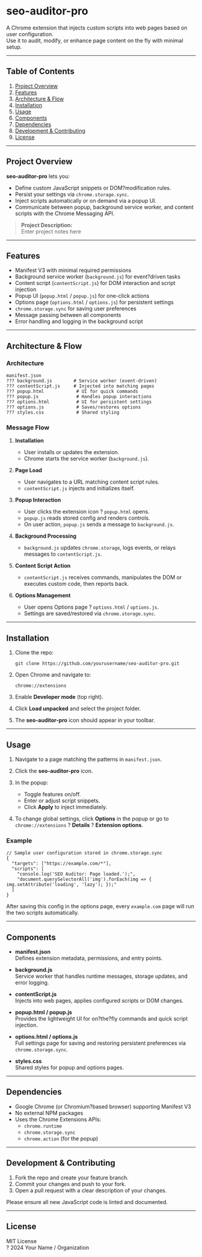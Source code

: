 # seo-auditor-pro

A Chrome extension that injects custom scripts into web pages based on user configuration.  
Use it to audit, modify, or enhance page content on the fly with minimal setup.

---

## Table of Contents

1. [Project Overview](#project-overview)  
2. [Features](#features)  
3. [Architecture & Flow](#architecture--flow)  
4. [Installation](#installation)  
5. [Usage](#usage)  
6. [Components](#components)  
7. [Dependencies](#dependencies)  
8. [Development & Contributing](#development--contributing)  
9. [License](#license)  

---

## Project Overview

**seo-auditor-pro** lets you:

- Define custom JavaScript snippets or DOM?modification rules.  
- Persist your settings via `chrome.storage.sync`.  
- Inject scripts automatically or on demand via a popup UI.  
- Communicate between popup, background service worker, and content scripts with the Chrome Messaging API.

> **Project Description:**  
> Enter project notes here

---

## Features

- Manifest V3 with minimal required permissions  
- Background service worker (`background.js`) for event?driven tasks  
- Content script (`contentScript.js`) for DOM interaction and script injection  
- Popup UI (`popup.html` / `popup.js`) for one-click actions  
- Options page (`options.html` / `options.js`) for persistent settings  
- `chrome.storage.sync` for saving user preferences  
- Message passing between all components  
- Error handling and logging in the background script  

---

## Architecture & Flow

### Architecture

```
manifest.json
??? background.js        # Service worker (event-driven)
??? contentScript.js     # Injected into matching pages
??? popup.html            # UI for quick commands
??? popup.js              # Handles popup interactions
??? options.html          # UI for persistent settings
??? options.js            # Saves/restores options
??? styles.css            # Shared styling
```

### Message Flow

1. **Installation**  
   - User installs or updates the extension.  
   - Chrome starts the service worker (`background.js`).  

2. **Page Load**  
   - User navigates to a URL matching content script rules.  
   - `contentScript.js` injects and initializes itself.  

3. **Popup Interaction**  
   - User clicks the extension icon ? `popup.html` opens.  
   - `popup.js` reads stored config and renders controls.  
   - On user action, `popup.js` sends a message to `background.js`.  

4. **Background Processing**  
   - `background.js` updates `chrome.storage`, logs events, or relays messages to `contentScript.js`.  

5. **Content Script Action**  
   - `contentScript.js` receives commands, manipulates the DOM or executes custom code, then reports back.  

6. **Options Management**  
   - User opens Options page ? `options.html` / `options.js`.  
   - Settings are saved/restored via `chrome.storage.sync`.  

---

## Installation

1. Clone the repo:  
   ```
   git clone https://github.com/yourusername/seo-auditor-pro.git
   ```

2. Open Chrome and navigate to:  
   ```
   chrome://extensions
   ```

3. Enable **Developer mode** (top right).

4. Click **Load unpacked** and select the project folder.

5. The **seo-auditor-pro** icon should appear in your toolbar.

---

## Usage

1. Navigate to a page matching the patterns in `manifest.json`.  
2. Click the **seo-auditor-pro** icon.  
3. In the popup:
   - Toggle features on/off.  
   - Enter or adjust script snippets.  
   - Click **Apply** to inject immediately.

4. To change global settings, click **Options** in the popup or go to `chrome://extensions` ? **Details** ? **Extension options**.

### Example

```jsonc
// Sample user configuration stored in chrome.storage.sync
{
  "targets": ["https://example.com/*"],
  "scripts": [
    "console.log('SEO Auditor: Page loaded.');",
    "document.querySelectorAll('img').forEach(img => { img.setAttribute('loading', 'lazy'); });"
  ]
}
```

After saving this config in the options page, every `example.com` page will run the two scripts automatically.

---

## Components

- **manifest.json**  
  Defines extension metadata, permissions, and entry points.  

- **background.js**  
  Service worker that handles runtime messages, storage updates, and error logging.  

- **contentScript.js**  
  Injects into web pages, applies configured scripts or DOM changes.  

- **popup.html / popup.js**  
  Provides the lightweight UI for on?the?fly commands and quick script injection.  

- **options.html / options.js**  
  Full settings page for saving and restoring persistent preferences via `chrome.storage.sync`.  

- **styles.css**  
  Shared styles for popup and options pages.  

---

## Dependencies

- Google Chrome (or Chromium?based browser) supporting Manifest V3  
- No external NPM packages  
- Uses the Chrome Extensions APIs:  
  - `chrome.runtime`  
  - `chrome.storage.sync`  
  - `chrome.action` (for the popup)  

---

## Development & Contributing

1. Fork the repo and create your feature branch.  
2. Commit your changes and push to your fork.  
3. Open a pull request with a clear description of your changes.  

Please ensure all new JavaScript code is linted and documented.

---

## License

MIT License  
? 2024 Your Name / Organization